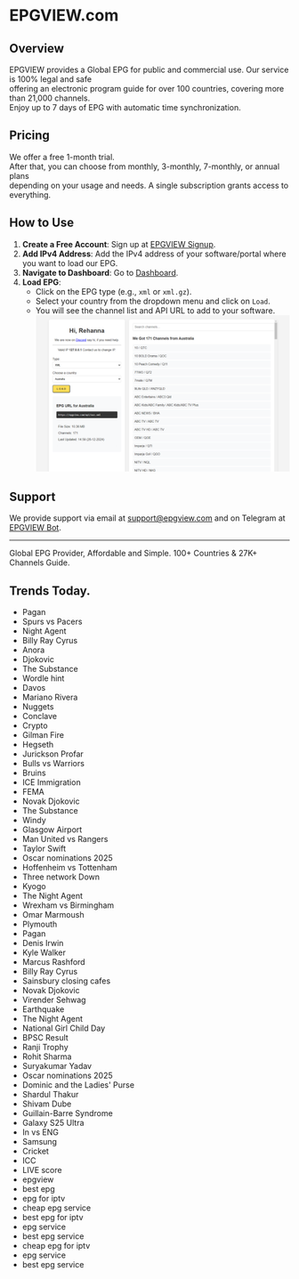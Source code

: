 # EPGVIEW.com



## Overview
EPGVIEW provides a Global EPG for public and commercial use. Our service is 100% legal and safe\
offering an electronic program guide for over 100 countries, covering more than 21,000 channels.\
Enjoy up to 7 days of EPG with automatic time synchronization.

## Pricing
We offer a free 1-month trial. \
After that, you can choose from monthly, 3-monthly, 7-monthly, or annual plans \
depending on your usage and needs. A single subscription grants access to everything.

## How to Use
1. **Create a Free Account**: Sign up at [EPGVIEW Signup](https://epgview.com/signup.php).
2. **Add IPv4 Address**: Add the IPv4 address of your software/portal where you want to load our EPG.
3. **Navigate to Dashboard**: Go to [Dashboard](https://epgview.com/dashboard.php).
4. **Load EPG**:
   - Click on the EPG type (e.g., `xml` or `xml.gz`).
   - Select your country from the dropdown menu and click on `Load`.
   - You will see the channel list and API URL to add to your software.
![EPGVIEW](img/dashboard.png)
## Support
We provide support via email at [support@epgview.com](mailto:support@epgview.com) and on Telegram at [EPGVIEW Bot](https://t.me/epgview_bot).

---

Global EPG Provider, Affordable and Simple. 100+ Countries & 27K+ Channels Guide.

## Trends Today.

- Pagan
- Spurs vs Pacers
- Night Agent
- Billy Ray Cyrus
- Anora
- Djokovic
- The Substance
- Wordle hint
- Davos
- Mariano Rivera
- Nuggets
- Conclave
- Crypto
- Gilman Fire
- Hegseth
- Jurickson Profar
- Bulls vs Warriors
- Bruins
- ICE Immigration
- FEMA
- Novak Djokovic
- The Substance
- Windy
- Glasgow Airport
- Man United vs Rangers
- Taylor Swift
- Oscar nominations 2025
- Hoffenheim vs Tottenham
- Three network Down
- Kyogo
- The Night Agent
- Wrexham vs Birmingham
- Omar Marmoush
- Plymouth
- Pagan
- Denis Irwin
- Kyle Walker
- Marcus Rashford
- Billy Ray Cyrus
- Sainsbury closing cafes
- Novak Djokovic
- Virender Sehwag
- Earthquake
- The Night Agent
- National Girl Child Day
- BPSC Result
- Ranji Trophy
- Rohit Sharma
- Suryakumar Yadav
- Oscar nominations 2025
- Dominic and the Ladies' Purse
- Shardul Thakur
- Shivam Dube
- Guillain-Barre Syndrome
- Galaxy S25 Ultra
- In vs ENG
- Samsung
- Cricket
- ICC
- LIVE score
- epgview
- best epg
- epg for iptv
- cheap epg service
- best epg for iptv
- epg service
- best epg service
- cheap epg for iptv
- epg service
- best epg service
